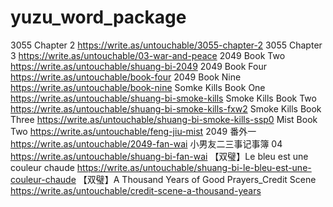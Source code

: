 # yuzu_word_package
3055 Chapter 2 
https://write.as/untouchable/3055-chapter-2
3055 Chapter 3
https://write.as/untouchable/03-war-and-peace
2049 Book Two 
https://write.as/untouchable/shuang-bi-2049
2049 Book Four 
https://write.as/untouchable/book-four
2049 Book Nine 
https://write.as/untouchable/book-nine
Somke Kills Book One
https://write.as/untouchable/shuang-bi-smoke-kills
Smoke Kills Book Two
https://write.as/untouchable/shuang-bi-smoke-kills-fxw2
Smoke Kills Book Three
https://write.as/untouchable/shuang-bi-smoke-kills-ssp0
Mist Book Two
https://write.as/untouchable/feng-jiu-mist
2049 番外一
https://write.as/untouchable/2049-fan-wai
小男友二三事记事簿 04
https://write.as/untouchable/shuang-bi-fan-wai
【双璧】Le bleu est une couleur chaude
https://write.as/untouchable/shuang-bi-le-bleu-est-une-couleur-chaude
【双璧】A Thousand Years of Good Prayers_Credit Scene 
https://write.as/untouchable/credit-scene-a-thousand-years
